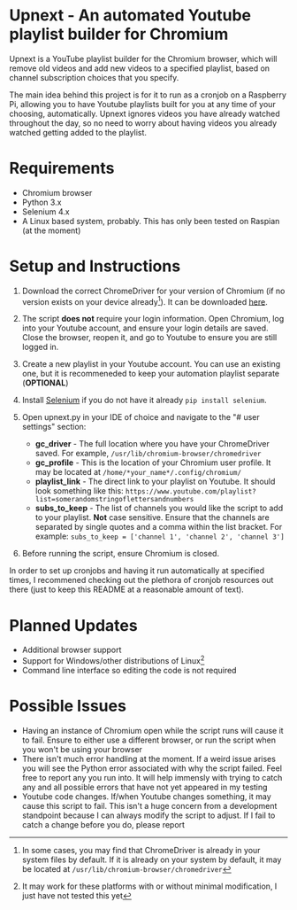 # Upnext - An automated Youtube playlist builder for Chromium

Upnext is a YouTube playlist builder for the Chromium browser, which will remove old videos and add new videos to a specified playlist, based on channel subscription choices that you specify.

The main idea behind this project is for it to run as a cronjob on a Raspberry Pi, allowing you to have Youtube playlists built for you at any time of your choosing, automatically. Upnext ignores videos you have already watched throughout the day, so no need to worry about having videos you already watched getting added to the playlist.

# Requirements
- Chromium browser
- Python 3.x
- Selenium 4.x
- A Linux based system, probably. This has only been tested on Raspian (at the moment)

# Setup and Instructions
1) Download the correct ChromeDriver for your version of Chromium (if no version exists on your device already[^1]). It can be downloaded [here](https://chromedriver.chromium.org/).
2) The script **does not** require your login information. Open Chromium, log into your Youtube account, and ensure your login details are saved. Close the browser, reopen it, and go to Youtube to ensure you are still logged in.
3) Create a new playlist in your Youtube account. You can use an existing one, but it is recommeneded to keep your automation playlist separate (**OPTIONAL**) 
4) Install [Selenium](https://selenium-python.readthedocs.io/) if you do not have it already ```pip install selenium```.
5) Open upnext.py in your IDE of choice and navigate to the "# user settings" section:

   * **gc_driver** - The full location where you have your ChromeDriver saved. For example, ```/usr/lib/chromium-browser/chromedriver```
   * **gc_profile** - This is the location of your Chromium user profile. It may be located at ```/home/*your_name*/.config/chromium/```
   *  **playlist_link** - The direct link to your playlist on Youtube. It should look something like this: ```https://www.youtube.com/playlist?list=somerandomstringoflettersandnumbers```
   *  **subs_to_keep** - The list of channels you would like the script to add to your playlist. **Not** case sensitive. Ensure that the channels are separated by single quotes and a comma within the list bracket. For example: ```subs_to_keep = ['channel 1', 'channel 2', 'channel 3']```

6) Before running the script, ensure Chromium is closed.

In order to set up cronjobs and having it run automatically at specified times, I recommened checking out the plethora of cronjob resources out there (just to keep this README at a reasonable amount of text).

# Planned Updates
- Additional browser support
- Support for Windows/other distributions of Linux[^2]
- Command line interface so editing the code is not required

# Possible Issues
- Having an instance of Chromium open while the script runs will cause it to fail. Ensure to either use a different browser, or run the script when you won't be using your browser
- There isn't much error handling at the moment. If a weird issue arises you will see the Python error associated with why the script failed. Feel free to report any you run into. It will help immensly with trying to catch any and all possible errors that have not yet appeared in my testing
- Youtube code changes. If/when Youtube changes something, it may cause this script to fail. This isn't a huge concern from a development standpoint because I can always modify the script to adjust. If I fail to catch a change before you do, please report

[^1]: In some cases, you may find that ChromeDriver is already in your system files by default. If it is already on your system by default, it may be located at ```/usr/lib/chromium-browser/chromedriver```
[^2]: It may work for these platforms with or without minimal modification, I just have not tested this yet
